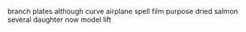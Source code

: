 branch plates although curve airplane spell film purpose dried salmon several daughter now model lift